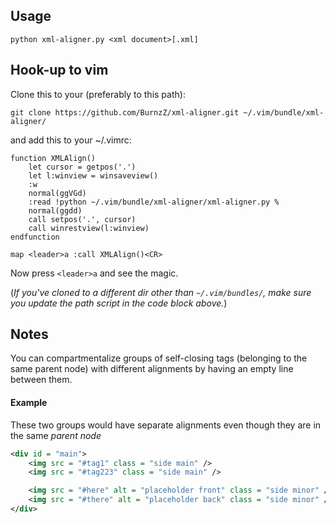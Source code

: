 ## Usage

`python xml-aligner.py <xml document>[.xml]`

## Hook-up to vim

Clone this to your (preferably to this path):

`git clone https://github.com/BurnzZ/xml-aligner.git ~/.vim/bundle/xml-aligner/`

and add this to your ~/.vimrc:

```vim
function XMLAlign()
    let cursor = getpos('.')
    let l:winview = winsaveview()
    :w
    normal(ggVGd)
    :read !python ~/.vim/bundle/xml-aligner/xml-aligner.py %
    normal(ggdd)
    call setpos('.', cursor)
    call winrestview(l:winview)
endfunction

map <leader>a :call XMLAlign()<CR>
```

Now press `<leader>a` and see the magic.

(*If you've cloned to a different dir other than `~/.vim/bundles/`, make sure you update the path script in the code block above.*)

## Notes

You can compartmentalize groups of self-closing tags (belonging to the same parent node) with different alignments by having an empty line between them.

#### Example

These two groups would have separate alignments even though they are in the same *parent node*

``` xml
<div id = "main">
    <img src = "#tag1" class = "side main" />
    <img src = "#tag223" class = "side main" />

    <img src = "#here" alt = "placeholder front" class = "side minor" />
    <img src = "#there" alt = "placeholder back" class = "side minor" />
</div>
```
